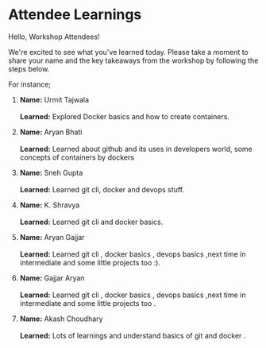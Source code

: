 # Attendee Learnings

Hello, Workshop Attendees!

We're excited to see what you've learned today. Please take a moment to share your name and the key takeaways from the workshop by following the steps below.

For instance; 
1. **Name:** Urmit Tajwala<br>          
   **Learned:** Explored Docker basics and how to create containers. 

2. **Name:** Aryan Bhati <br>          
   **Learned:** Learned about github and its uses in developers world, some concepts of containers by dockers

3. **Name:** Sneh Gupta <br>          
   **Learned:** Learned git cli, docker and devops stuff.

4. **Name:** K. Shravya <br>          
   **Learned:** Learned git cli and docker basics.

5. **Name:** Aryan Gajjar <br>          
   **Learned:** Learned git cli , docker basics , devops basics ,next time in intermediate and some little projects too :).

6. **Name:** Gajjar Aryan <br>          
   **Learned:** Learned git cli , docker basics , devops basics ,next time in intermediate and some little projects too .

7. **Name:** Akash Choudhary <br>          
   **Learned:** Lots of learnings and understand basics of git and docker .
